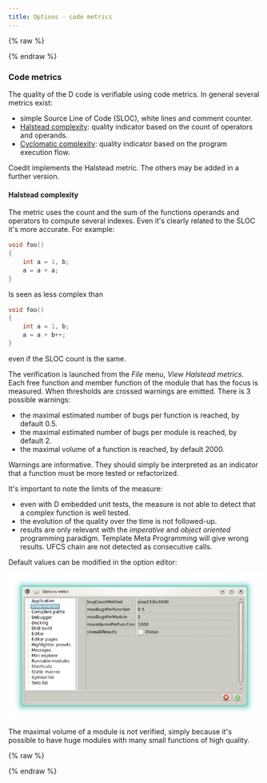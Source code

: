 ```yaml
---
title: Options - code metrics
---
```


{% raw %}
<script src="//cdnjs.cloudflare.com/ajax/libs/anchor-js/4.0.0/anchor.min.js"></script>
{% endraw %}

### Code metrics

The quality of the D code is verifiable using code metrics.
In general several metrics exist:

* simple Source Line of Code (SLOC), white lines and comment counter.
* [Halstead complexity](https://en.wikipedia.org/wiki/Halstead_complexity_measures): quality indicator based on the count of operators and operands.
* [Cyclomatic complexity](https://en.wikipedia.org/wiki/Cyclomatic_complexity): quality indicator based on the program execution flow.

Coedit implements the Halstead metric. The others may be added in a further version.

#### Halstead complexity

The metric uses the count and the sum of the functions operands and operators to compute several indexes. Even it's clearly related to the SLOC it's more accurate. For example:

```d
void foo() 
{
    int a = 1, b;
    a = a + a;
}
```

Is seen as less complex than

```d
void foo() 
{
    int a = 1, b;
    a = a + b++;
}
```

even if the SLOC count is the same.

The verification is launched from the _File_ menu, _View Halstead metrics_.
Each free function and member function of the module that has the focus is measured.
When thresholds are crossed warnings are emitted. There is 3 possible warnings:

* the maximal estimated number of bugs per function is reached, by default 0.5.
* the maximal estimated number of bugs per module is reached, by default 2.
* the maximal volume of a function is reached, by default 2000.

Warnings are informative. They should simply be interpreted as an indicator that a function must be more tested or refactorized.

It's important to note the limits of the measure:

* even with D embedded unit tests, the measure is not able to detect that a complex function is well tested.
* the evolution of the quality over the time is not followed-up.
* results are only relevant with the _imperative_ and _object oriented_ programming paradigm. Template Meta Programming will give wrong results. UFCS chain are not detected as consecutive calls.

Default values can be modified in the option editor:

![](img/code_metrics.png)

The maximal volume of a module is not verified, simply because it's possible to have huge modules with many small functions of high quality.

{% raw %}
<script>
anchors.add();
</script>
{% endraw %}
